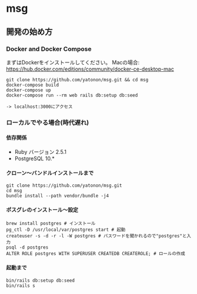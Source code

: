 # msg

## 開発の始め方

### Docker and Docker Compose
まずはDockerをインストールしてください。
Macの場合: https://hub.docker.com/editions/community/docker-ce-desktop-mac

```
git clone https://github.com/yatonon/msg.git && cd msg
docker-compose build
docker-compose up
docker-compose run --rm web rails db:setup db:seed

-> localhost:3000にアクセス
```

### ローカルでやる場合(時代遅れ)

#### 依存関係
* Ruby バージョン 2.5.1
* PostgreSQL 10.*

#### クローン〜バンドルインストールまで
```
git clone https://github.com/yatonon/msg.git
cd msg
bundle install --path vendor/bundle -j4
```

#### ポスグレのインストール〜設定
```
brew install postgres # インストール
pg_ctl -D /usr/local/var/postgres start # 起動
createuser -s -d -r -l -W postgres # パスワードを聞かれるので"postgres"と入力
psql -d postgres
ALTER ROLE postgres WITH SUPERUSER CREATEDB CREATEROLE; # ロールの作成
```

#### 起動まで
```
bin/rails db:setup db:seed
bin/rails s
```

